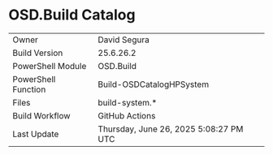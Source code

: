 ﻿# OSD.Build Catalog

| | |
|-|-|
| Owner | David Segura |
| Build Version | 25.6.26.2 |
| PowerShell Module | OSD.Build |
| PowerShell Function | Build-OSDCatalogHPSystem |
| Files | build-system.* |
| Build Workflow | GitHub Actions |
| Last Update | Thursday, June 26, 2025 5:08:27 PM UTC |
